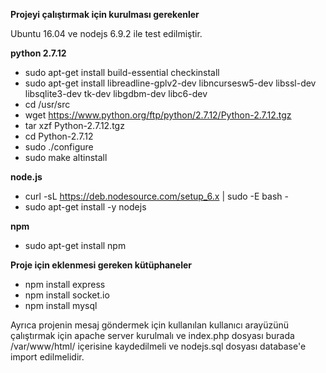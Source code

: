 **Projeyi çalıştırmak için kurulması gerekenler**

Ubuntu 16.04 ve nodejs 6.9.2 ile test edilmiştir.

**python 2.7.12**

 - sudo apt-get install build-essential checkinstall
 - sudo apt-get install libreadline-gplv2-dev libncursesw5-dev
   libssl-dev libsqlite3-dev tk-dev libgdbm-dev libc6-dev
 - cd /usr/src
 - wget https://www.python.org/ftp/python/2.7.12/Python-2.7.12.tgz
 - tar xzf Python-2.7.12.tgz
 - cd Python-2.7.12
 - sudo ./configure
 - sudo make altinstall

**node.js**

 - curl -sL https://deb.nodesource.com/setup_6.x | sudo -E bash -
 - sudo apt-get install -y nodejs

**npm**

 - sudo apt-get install npm

**Proje için eklenmesi gereken kütüphaneler**

 - npm install express
 - npm install socket.io
 - npm install mysql

Ayrıca projenin mesaj göndermek için kullanılan kullanıcı arayüzünü çalıştırmak için apache server kurulmalı ve index.php dosyası burada /var/www/html/ içerisine kaydedilmeli ve nodejs.sql dosyası database'e import edilmelidir.